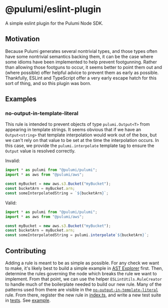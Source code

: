 # @pulumi/eslint-plugin
A simple eslint plugin for the Pulumi Node SDK.

## Motivation
Because Pulumi generates several nontrivial types, and those types often have some nontrivial semantics backing them, it can be the case where some idioms have been implemented to help prevent footgunning.  Rather than allowing those footguns to occur, it seems better to point them out and (where possible) offer helpful advice to prevent them as early as possible.  Thankfully, ESLint and TypeScript offer a very early escape hatch for this sort of thing, and so this plugin was born.

## Examples

### no-output-in-template-literal
This rule is intended to prevent objects of type `pulumi.Output<T>` from appearing in template strings.  It seems obvious that if we have an `Output<string>` that template interpolation would work out of the box, but we can't rely on that value to be set at the time the interpolation occurs.  In this case, we provide the `pulumi.interpolate` template tag to ensure the `Output` value is resolved correctly.

Invalid:
```typescript
import * as pulumi from "@pulumi/pulumi";
import * as aws from "@pulumi/aws";

const myBucket = new aws.s3.Bucket("myBucket");
const bucketArn = myBucket.arn;
const someInterpolatedString = `${bucketArn}`;
```

Valid:
```typescript
import * as pulumi from "@pulumi/pulumi";
import * as aws from "@pulumi/aws";

const myBucket = new aws.s3.Bucket("myBucket");
const bucketArn = myBucket.arn;
const someInterpolatedString = pulumi.interpolate`${bucketArn}`;
```

## Contributing

Adding a rule is meant to be as simple as possible.  For any check we want to make, it's likely best to build a simple example in [AST Explorer](https://astexplorer.net/) first.  Then, determine the rules governing the node which breaks the rule we want to implement.  From that point, we can use the helper `ESLintUtils.RuleCreator` to handle much of the boilerplate needed to build our new rule.  Many of the patterns used from there are visible in the [`no-output-in-template-literal`](./src/noOuputInTemplateLiterals.ts#13) rule.  From there, register the new rule in [index.ts](src/index.ts), and write a new test suite in [tests](tests/). See [example](tests/noOutputTemplateLiteral.spec.ts).
